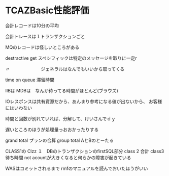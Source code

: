 # TCAZBasic性能評価

会計レコードは10分の平均

会計トレースは１トランザクションごと


MQのレコードは怪しいところがある

destractive get スペシフィックは特定のメッセージを取りに一定r

〃　　　　　　　ジェネラルはなんでもいいから取ってくる


time on queue 滞留時間

IIBは
MDBは　なんか待ってる時間がほとんど(ブラウズ)


IOレスポンスは共有資源だから、あんまり参考になる値が出ないから、
お客様にはいわない


時間と回数が別れていれば、分解して、けいさんでｄｙ

遅いところのほうが処理量っおおかったりする


grand total プランの合算
group total AとBのとーたる

CLASS1の
Clzz １　DBのトランザクションのfirstSQL部分
class 2 合計
class3 待ち時間
not acountが大きくなると何らかの障害が起きている



WASはコミットされるまで
rmfのマニュアルを読んでおいたほうがいい

